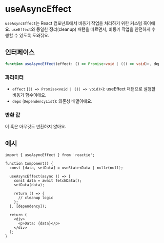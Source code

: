 # useAsyncEffect

`useAsyncEffect`는 React 컴포넌트에서 비동기 작업을 처리하기 위한 커스텀 훅이에요. `useEffect`와 동일한 정리(cleanup) 패턴을 따르면서, 비동기 작업을 안전하게 수행할 수 있도록 도와줘요.

## 인터페이스

```ts
function useAsyncEffect(effect: () => Promise<void | (() => void)>, deps?: DependencyList): void;
```

### 파라미터

- `effect` (`() => Promise<void | (() => void)>`): useEffect 패턴으로 실행할 비동기 함수이에요.
- `deps` (`DependencyList`): 의존성 배열이에요.

### 반환 값

이 훅은 아무것도 반환하지 않아요.

## 예시

```tsx
import { useAsyncEffect } from 'reactie';

function Component() {
  const [data, setData] = useState<Data | null>(null);

  useAsyncEffect(async () => {
    const data = await fetchData();
    setData(data);

    return () => {
      // cleanup logic
    };
  }, [dependency]);

  return (
    <div>
      <p>Data: {data}</p>
    </div>
  );
}
```
